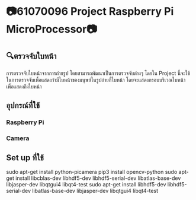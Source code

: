 # 📷61070096 Project Raspberry Pi MicroProcessor📷
<h2> 🔍ตรวจจับใบหน้า</h2>
การตรวจจับใบหน้าจากการถ่ายรูป โดยสามารถพัฒนาเป็นการตรวจจับต่างๆ โดยใน Project นี้จะใช้ในการตรวจจับเพื่อแสดงว่ามีใบหน้าของมนุษย์ในรูปถ่ายกี่ใบหน้า โดยจะแสดงกรอบบริเวณใบหน้า เพื่อแสดงถึงใบหน้า
<h2> อุปกรณ์ที่ใช้ </h2>
<h3> Raspberry Pi <h3> <h3> Camera <h3>
<h2> Set up ที่ใช้ </h2>
  sudo apt-get install python-picamera
  pip3 install opencv-python
  sudo apt-get install libcblas-dev libhdf5-dev libhdf5-serial-dev libatlas-base-dev libjasper-dev  libqtgui4  libqt4-test
  sudo apt-get install libhdf5-dev libhdf5-serial-dev libatlas-base-dev libjasper-dev  libqtgui4  libqt4-test
